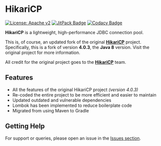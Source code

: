 # HikariCP

[![License: Apache v2](https://img.shields.io/badge/License-GPLv3-blue.svg)](https://www.gnu.org/licenses/gpl-3.0)
[![JitPack Badge](https://jitpack.io/v/Foulest/HikariCP.svg)](https://jitpack.io/#Foulest/HikariCP)
[![Codacy Badge](https://app.codacy.com/project/badge/Grade/08549e809046466f94a7f36663125529)](https://app.codacy.com/gh/Foulest/HikariCP/dashboard)

**HikariCP** is a lightweight, high-performance JDBC connection pool.

This is, of course, an updated fork of the original **[HikariCP](https://github.com/brettwooldridge/HikariCP)** project.
Specifically, this is a fork of version **4.0.3**, the **Java 8** version.
Visit the original project for more information.

All credit for the original project goes to the
**[HikariCP](https://github.com/brettwooldridge/HikariCP/graphs/contributors)** team.

## Features

- All the features of the original HikariCP project *(version 4.0.3)*
- Re-coded the entire project to be more efficient and easier to maintain
- Updated outdated and vulnerable dependencies
- Lombok has been implemented to reduce boilerplate code
- Migrated from using Maven to Gradle

## Getting Help

For support or queries, please open an issue in the [Issues section](https://github.com/Foulest/HikariCP/issues).
